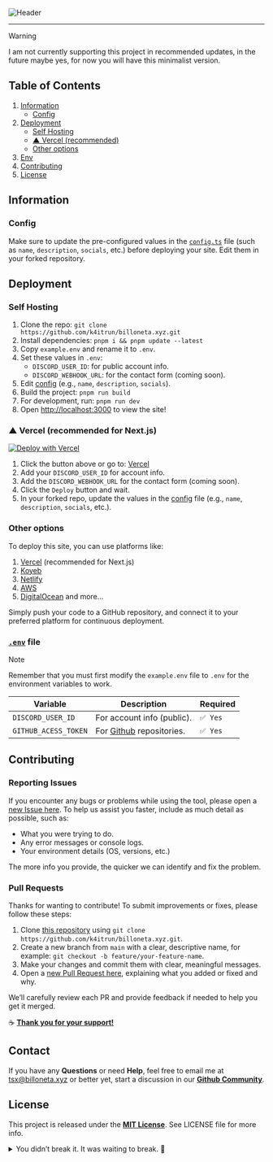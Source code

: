 ![Header](https://github.com/k4itrun/billoneta.xyz/assets/103044629/93637d28-0dd0-4df4-86be-341856f0c393)

---

> [!WARNING]
> I am not currently supporting this project in recommended updates, in the future maybe yes, for now you will have this minimalist version.

## Table of Contents

1. [Information](#information)
   - [Config](#config)
2. [Deployment](#deployment)
   - [Self Hosting](#self-hosting)
   - [▲ Vercel (recommended)](#-vercel-recommended-for-nextjs)
   - [Other options](#other-options)
3. [Env](#env-file)
4. [Contributing](#contributing)
5. [License](#license)

## Information

### Config

Make sure to update the pre-configured values in the [`config.ts`](config/config/meta.ts) file (such as `name`, `description`, `socials`, etc.) before deploying your site. Edit them in your forked repository.

## Deployment

### Self Hosting

1. Clone the repo: `git clone https://github.com/k4itrun/billoneta.xyz.git`
2. Install dependencies: `pnpm i && pnpm update --latest`
3. Copy `example.env` and rename it to `.env`.
4. Set these values in `.env`:
   - `DISCORD_USER_ID`: for public account info.
   - `DISCORD_WEBHOOK_URL`: for the contact form (coming soon).
5. Edit [config](config/config/meta.ts) (e.g., `name`, `description`, `socials`).
6. Build the project: `pnpm run build`
7. For development, run: `pnpm run dev`
8. Open [http://localhost:3000](http://localhost:3000) to view the site!

### ▲ Vercel (recommended for Next.js)

[![Deploy with Vercel](https://vercel.com/button)](https://vercel.com/new/clone?repository-url=https%3A%2F%2Fgithub.com%2Fk4itrun%2Fbilloneta.xyz&env=DISCORD_USER_ID,DISCORD_WEBHOOK_URL&envDescription=Environment%20Variables%20Docs&envLink=https%3A%2F%2Fgithub.com%2Fk4itrun%2Fbilloneta.xyz%23deployment&project-name=portfolio&repo-name=k4itrun-portfolio&demo-title=Example%20deploy&demo-description=Example%20production%20deploy%20from%20Github%20Repository&demo-url=https%3A%2F%2F9ll.fun&demo-image=https%3A%2F%2Fi.imgur.com%2FT4VsRuy.png)

1. Click the button above or go to: [Vercel](https://vercel.com/new/clone?repository-url=https%3A%2F%2Fgithub.com%2Fk4itrun%2Fbilloneta.xyz&env=DISCORD_USER_ID,DISCORD_WEBHOOK_URL&envDescription=Environment%20Variables%20Docs&envLink=https%3A%2F%2Fgithub.com%2Fk4itrun%2Fbilloneta.xyz%23deployment&project-name=portfolio&repo-name=k4itrun-portfolio&demo-title=Example%20deploy&demo-description=Example%20production%20deploy%20from%20Github%20Repository&demo-url=https%3A%2F%2F9ll.fun&demo-image=https%3A%2F%2Fi.imgur.com%2FT4VsRuy.png)
1. Add your `DISCORD_USER_ID` for account info.
1. Add the `DISCORD_WEBHOOK_URL` for the contact form (coming soon).
1. Click the `Deploy` button and wait.
1. In your forked repo, update the values in the [config](config/meta.ts) file (e.g., `name`, `description`, `socials`, etc.).

### Other options

To deploy this site, you can use platforms like:

1. [Vercel](https://vercel.com/) (recommended for Next.js)
2. [Koyeb](https://koyeb.com/)
3. [Netlify](https://www.netlify.com/)
4. [AWS](https://aws.amazon.com/)
5. [DigitalOcean](https://www.digitalocean.com/) and more...

Simply push your code to a GitHub repository, and connect it to your preferred platform for continuous deployment.

### [`.env`](example.env) file

> [!NOTE]
> Remember that you must first modify the `example.env` file to `.env` for the environment variables to work.

| Variable             | Description                                                          | Required |
| -------------------- | -------------------------------------------------------------------- | -------- |
| `DISCORD_USER_ID`    | For account info (public).                                           | `✅ Yes` |
| `GITHUB_ACESS_TOKEN` | For [Github](https://github.com/k4itrun/billoneta.xyz) repositories. | `✅ Yes` |

## Contributing

### Reporting Issues

If you encounter any bugs or problems while using the tool, please open a [new Issue here](../../issues).
To help us assist you faster, include as much detail as possible, such as:

- What you were trying to do.
- Any error messages or console logs.
- Your environment details (OS, versions, etc.)

The more info you provide, the quicker we can identify and fix the problem.

### Pull Requests

Thanks for wanting to contribute! To submit improvements or fixes, please follow these steps:

1. Clone [this repository](https://github.com/k4itrun/billoneta.xyz.git) using `git clone https://github.com/k4itrun/billoneta.xyz.git`.
2. Create a new branch from `main` with a clear, descriptive name, for example: `git checkout -b feature/your-feature-name`.
3. Make your changes and commit them with clear, meaningful messages.
4. Open a [new Pull Request here](../../pulls), explaining what you added or fixed and why.

We’ll carefully review each PR and provide feedback if needed to help you get it merged.

☕ **[Thank you for your support!](https://ko-fi.com/A0A11481X5)**

## Contact

If you have any **Questions** or need **Help**, feel free to email me at [tsx@billoneta.xyz](mailto:tsx@billoneta.xyz) or better yet, start a discussion in our **[Github Community](../../discussions)**.

## License

This project is released under the **[MIT License](license.md)**. See LICENSE file for more info.

<details>
 <summary>You didn’t break it. It was waiting to break. 🎁</summary>

<a href="https://star-history.com/#k4itrun/billoneta.xyz&Timeline">
  <picture>
    <source media="(prefers-color-scheme: dark)" srcset="https://api.star-history.com/svg?repos=k4itrun/billoneta.xyz&type=Timeline&theme=dark" />
    <img alt="Star History" src="https://api.star-history.com/svg?repos=k4itrun/billoneta.xyz&type=Timeline" />
  </picture>
</a>

</details>
